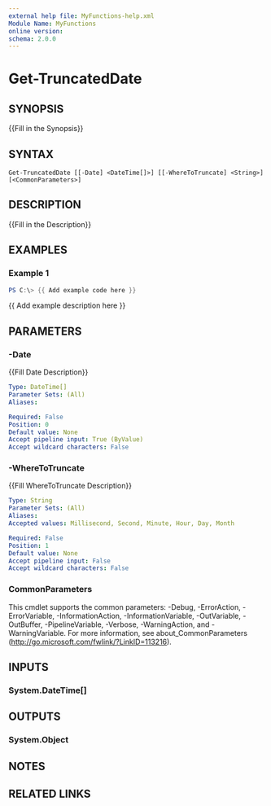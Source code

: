 ```yaml
---
external help file: MyFunctions-help.xml
Module Name: MyFunctions
online version:
schema: 2.0.0
---
```


# Get-TruncatedDate

## SYNOPSIS
{{Fill in the Synopsis}}

## SYNTAX

```
Get-TruncatedDate [[-Date] <DateTime[]>] [[-WhereToTruncate] <String>] [<CommonParameters>]
```

## DESCRIPTION
{{Fill in the Description}}

## EXAMPLES

### Example 1
```powershell
PS C:\> {{ Add example code here }}
```

{{ Add example description here }}

## PARAMETERS

### -Date
{{Fill Date Description}}

```yaml
Type: DateTime[]
Parameter Sets: (All)
Aliases:

Required: False
Position: 0
Default value: None
Accept pipeline input: True (ByValue)
Accept wildcard characters: False
```

### -WhereToTruncate
{{Fill WhereToTruncate Description}}

```yaml
Type: String
Parameter Sets: (All)
Aliases:
Accepted values: Millisecond, Second, Minute, Hour, Day, Month

Required: False
Position: 1
Default value: None
Accept pipeline input: False
Accept wildcard characters: False
```

### CommonParameters
This cmdlet supports the common parameters: -Debug, -ErrorAction, -ErrorVariable, -InformationAction, -InformationVariable, -OutVariable, -OutBuffer, -PipelineVariable, -Verbose, -WarningAction, and -WarningVariable.
For more information, see about_CommonParameters (http://go.microsoft.com/fwlink/?LinkID=113216).

## INPUTS

### System.DateTime[]


## OUTPUTS

### System.Object

## NOTES

## RELATED LINKS
